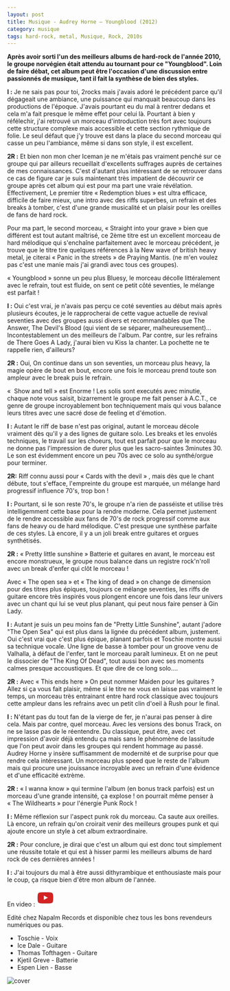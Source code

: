 ```yaml
---
layout: post
title: Musique - Audrey Horne – Youngblood (2012)
category: musique
tags: hard-rock, metal, Musique, Rock, 2010s
---
```

**Après avoir sorti l'un des meilleurs albums de hard-rock de l'année 2010, le groupe norvégien était attendu au tournant pour ce "Youngblood". Loin de faire débat, cet album peut être l'occasion d'une discussion entre passionnés de musique, tant il fait la synthèse de bien des styles.**

**I :** Je ne sais pas pour toi, 2rocks mais j'avais adoré le précédent parce qu'il dégageait une ambiance, une puissance qui manquait beaucoup dans les productions de l'époque. J'avais pourtant eu du mal à rentrer dedans et cela m'a fait presque le même effet pour celui là. Pourtant à bien y réfélechir, j'ai retrouvé un morceau d'introduction très fort avec toujours cette structure complexe mais accessible et cette section rythmique de folie. Le seul défaut que j'y trouve est dans la place du second morceau qui casse un peu l'ambiance, même si dans son style, il est excellent.

**2R :** Et bien non mon cher Iceman je ne m'étais pas vraiment penché sur ce groupe qui par ailleurs recueillait d'excellents suffrages auprès de certaines de mes connaissances. C'est d'autant plus intéressant de se retrouver dans ce cas de figure car je suis maintenant très impatient de découvrir ce groupe après cet album qui est pour ma part une vraie révélation.
Effectivement, Le premier titre « Redemption blues » est ultra efficace, difficile de faire mieux, une intro avec des riffs superbes, un refrain et des breaks à tomber, c'est d'une grande musicalité et un plaisir pour les oreilles de fans de hard rock.

Pour ma part, le second morceau, « Straight into your grave » bien que différent est tout autant maîtrisé, ce 2ème titre est un excellent morceau de hard mélodique qui s'enchaîne parfaitement avec le morceau précédent, je trouve que le titre tire quelques références à la New wave of british heavy metal, je citerai « Panic in the streets » de Praying Mantis. (ne m'en voulez pas c'est une manie mais j'ai grandi avec tous ces groupes).

« Youngblood » sonne un peu plus Bluesy, le morceau décolle littéralement avec le refrain, tout est fluide, on sent ce petit côté seventies, le mélange est parfait !

**I :** Oui c'est vrai, je n'avais pas perçu ce coté seventies au début mais après plusieurs écoutes, je le rapprocherai de cette vague actuelle de revival seventies avec des groupes aussi divers et recommandables que The Answer, The Devil's Blood (qui vient de se séparer, malheureusement)... Incontestablement un des meilleurs de l'album. Par contre, sur les refrains de There Goes A Lady, j'aurai bien vu Kiss la chanter. La pochette ne te rappelle rien, d'ailleurs?

**2R :** Oui, On continue dans un son seventies, un morceau plus heavy, la magie opère de bout en bout, encore une fois le morceau prend toute son ampleur avec le break puis le refrain.

«  Show and tell » est Enorme ! Les solis sont executés avec minutie, chaque note vous saisit, bizarrement le groupe me fait penser à A.C.T., ce genre de groupe incroyablement bon techniquement mais qui vous balance leurs titres avec une sacré dose de feeling et d'émotion.

**I :** Autant le riff de base n'est pas original, autant le morceau décole vraiment dès qu'il y a des lignes de guitare solo. Les breaks et les envolés techniques, le travail sur les choeurs, tout est parfait pour que le morceau ne donne pas l'impression de durer plus que les sacro-saintes 3minutes 30. Le son est évidemment encore un peu 70s avec ce solo au synthé/orgue pour terminer.

**2R:** Riff connu aussi pour « Cards with the devil » , mais dès que le chant débute, tout s'efface, l'empreinte du groupe est marquée, un mélange hard progressif influence 70's, trop bon !

**I :** Pourtant, si le son reste 70's, le groupe n'a rien de passéiste et utilise très intelligemment cette base pour la rendre moderne. Cela permet justement de le rendre accessible aux fans de 70's de rock progressif comme aux fans de heavy ou de hard mélodique. C'est presque une synthèse parfaite de ces styles. Là encore, il y a un joli break entre guitares et orgues synthétisés.

**2R :** « Pretty little sunshine » Batterie et guitares en avant, le morceau est encore monstrueux, le groupe nous balance dans un registre rock'n'roll avec un break d'enfer qui clôt le morceau !

Avec « The open sea » et « The king of dead » on change de dimension pour des titres plus épiques, toujours ce mélange seventies, les riffs de guitare encore très inspirés vous plongent encore une fois dans leur univers avec un chant qui lui se veut plus planant, qui peut nous faire penser à Gin Lady.

**I :** Autant je suis un peu moins fan de "Pretty Little Sunshine", autant j'adore "The Open Sea" qui est plus dans la lignée du précédent album, justement. Oui c'est vrai que c'est plus épique, planant parfois et Toschie montre aussi sa technique vocale. Une ligne de basse à tomber pour un groove venu de Valhalla, à défaut de l'enfer, tant le morceau paraît lumineux. Et on ne peut le dissocier de "The King Of Dead", tout aussi bon avec ses moments calmes presque accoustiques. Et que dire de ce long solo....

**2R :** Avec « This ends here » On peut nommer Maiden pour les guitares ? Allez si ça vous fait plaisir, même si le titre ne vous en laisse pas vraiment le temps, un morceau très entrainant entre hard rock classique avec toujours cette ampleur dans les refrains avec un petit clin d'oeil à Rush pour le final.

**I :** N'étant pas du tout fan de la vierge de fer, je n'aurai pas penser à dire cela. Mais par contre, quel morceau. Avec les versions des bonus Track, on ne se lasse pas de le réentendre. Du classique, peut être, avec cet impression d'avoir déjà entendu ça mais sans le phénomène de lassitude que l'on peut avoir dans les groupes qui rendent hommage au passé. Audrey Horne y insère suffisamment de modernité et de surprise pour que rendre cela intéressant. Un morceau plus speed que le reste de l'album mais qui procure une jouissance incroyable avec un refrain d'une évidence et d'une efficacité extrème.

**2R :** « I wanna know » qui termine l'album (en bonus track parfois) est un morceau d'une grande intensité, ça explose ! on pourrait même penser à « The Wildhearts » pour l'énergie Punk Rock !

**I :** Même réflexion sur l'aspect punk rok du morceau. Ca saute aux oreilles. Là encore, un refrain qu'on croirait venir des meilleurs groupes punk et qui ajoute encore un style à cet album extraordinaire.

**2R :** Pour conclure, je dirai que c'est un album qui est donc tout simplement une réussite totale et qui est à hisser parmi les meilleurs albums de hard rock de ces dernières années !

**I :** J'ai toujours du mal à être aussi dithyrambique et enthousiaste mais pour le coup, ça risque bien d'être mon album de l'année.

En video : [![video](/images/youtube.png)](https://www.youtube.com/watch?v=2YYCjR2dgsc)

Edité chez Napalm Records et disponible chez tous les bons revendeurs numériques ou pas.

* Toschie - Voix
* Ice Dale - Guitare
* Thomas Tofthagen - Guitare
* Kjetil Greve - Batterie
* Espen Lien - Basse

![cover](https://filedn.eu/llqi9IBxlYouGRXYG2xlROb/img/2013/audreyyoungblood.jpg)
